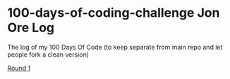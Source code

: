 # 100-days-of-coding-challenge Jon Ore Log
The log of my 100 Days Of Code (to keep separate from main repo and let people fork a clean version)

[Round 1](R1.md)
